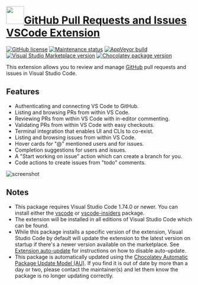 # [<img src="https://cdn.jsdelivr.net/gh/dgalbraith/chocolatey-packages@26571f0d41c79f663383da0b4ba7c65854da63c0/icons/vscode-pull-request-github.png" width="48" height="48" />GitHub Pull Requests and Issues VSCode Extension](<https://chocolatey.org/packages/vscode-pull-request-github>)

[![GitHub license](https://img.shields.io/github/license/microsoft/vscode-pull-request-github)](https://github.com/microsoft/vscode-pull-request-github/blob/master/LICENSE)
[![Maintenance status](https://img.shields.io/badge/maintained-yes-green.svg)](https://github.com/dgalbraith/chocolatey-packages/graphs/commit-activity)
[![AppVeyor build](https://img.shields.io/appveyor/ci/dgalbraith/chocolatey-packages)](https://ci.appveyor.com/project/dgalbraith/chocolatey-packages)
[![Visual Studio Marketplace version](https://img.shields.io/visual-studio-marketplace/v/GitHub.vscode-pull-request-github?label=Marketplace)](https://marketplace.visualstudio.com/items?itemName=GitHub.vscode-pull-request-github)
[![Chocolatey package version](https://img.shields.io/chocolatey/v/vscode-pull-request-github?label=Chocolatey)](https://chocolatey.org/packages/vscode-pull-request-github)

This extension allows you to review and manage [GitHub](https://github.com) pull requests and issues in Visual Studio Code.

## Features

* Authenticating and connecting VS Code to GitHub.
* Listing and browsing PRs from within VS Code.
* Reviewing PRs from within VS Code with in-editor commenting.
* Validating PRs from within VS Code with easy checkouts.
* Terminal integration that enables UI and CLIs to co-exist.
* Listing and browsing issues from within VS Code.
* Hover cards for "@" mentioned users and for issues.
* Completion suggestions for users and issues.
* A "Start working on issue" action which can create a branch for you.
* Code actions to create issues from "todo" comments.

![screenshot](https://cdn.jsdelivr.net/gh/dgalbraith/chocolatey-packages@26571f0d41c79f663383da0b4ba7c65854da63c0/automatic/vscode-pull-request-github/screenshot.png)

## Notes

* This package requires Visual Studio Code 1.74.0 or newer.
  You can install either the [vscode](https://chocolatey.org/packages/vscode) or [vscode-insiders](https://chocolatey.org/packages/vscode-insiders) package.
* The extension will be installed in all editions of Visual Studio Code which can be found.
* While this package installs a specific version of the extension, Visual Studio Code by default will update the extension to the latest version on startup if there's a newer version available on the marketplace.
  See [Extension auto-update](https://code.visualstudio.com/docs/editor/extension-gallery#_extension-autoupdate) for instructions on how to disable auto-update.
* This package is automatically updated using the [Chocolatey Automatic Package Update Model (AU)](https://github.com/majkinetor/au/blob/master/README.md).
  If you find it is out of date by more than a day or two, please contact the maintainer(s) and let them know the package is no longer updating correctly.
